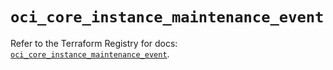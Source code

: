 # `oci_core_instance_maintenance_event`

Refer to the Terraform Registry for docs: [`oci_core_instance_maintenance_event`](https://registry.terraform.io/providers/oracle/oci/6.37.0/docs/resources/core_instance_maintenance_event).
